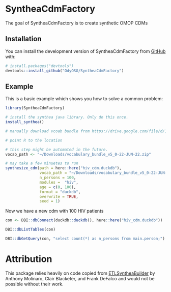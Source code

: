 
<!-- README.md is generated from README.Rmd. Please edit that file -->

# SyntheaCdmFactory

<!-- badges: start -->
<!-- badges: end -->

The goal of SyntheaCdmFactory is to create synthetic OMOP CDMs

## Installation

You can install the development version of SyntheaCdmFactory from
[GitHub](https://github.com/) with:

``` r
# install.packages("devtools")
devtools::install_github("OdyOSG/SyntheaCdmFactory")
```

## Example

This is a basic example which shows you how to solve a common problem:

``` r
library(SyntheaCdmFactory)

# install the synthea java library. Only do this once.
install_synthea()

# manually download vcoab bundle from https://drive.google.com/file/d/1by7G4pLvUeepOpRqzl3ItO1WDZv_xYoK/view?usp=sharing

# point R to the location

# this step might be automated in the future.
vocab_path <- "~/Downloads/vocabulary_bundle_v5_0-22-JUN-22.zip"

# may take a few minuetes to run
synthesize_cdm(path = here::here("hiv_cdm.duckdb"), 
               vocab_path = "~/Downloads/vocabulary_bundle_v5_0-22-JUN-22.zip",
               n_persons = 100,
               modules =  "hiv",
               age = c(0, 100),
               format = "duckdb",
               overwrite = TRUE,
               seed = 1)
```

Now we have a new cdm with 100 HIV patients

``` r
con <- DBI::dbConnect(duckdb::duckdb(), here::here("hiv_cdm.duckdb"))

DBI::dbListTables(con)

DBI::dbGetQuery(con, "select count(*) as n_persons from main.person;")
```

# Attribution

This package relies heavily on code copied from
[ETLSyntheaBuilder](https://github.com/OHDSI/ETL-Synthea) by Anthony
Molinaro, Clair Blacketer, and Frank DeFalco and would not be possible
without their work.

